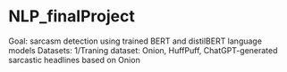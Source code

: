 # NLP_finalProject
Goal: sarcasm detection using trained BERT and distilBERT language models
Datasets: 
1/Traning dataset: Onion, HuffPuff, ChatGPT-generated sarcastic headlines based on Onion 






